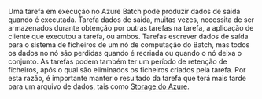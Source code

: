 Uma tarefa em execução no Azure Batch pode produzir dados de saída quando é executada. Tarefa dados de saída, muitas vezes, necessita de ser armazenados durante obtenção por outras tarefas na tarefa, a aplicação de cliente que executou a tarefa, ou ambos. Tarefas escrever dados de saída para o sistema de ficheiros de um nó de computação do Batch, mas todos os dados no nó são perdidas quando é recriada ou quando o nó deixa o conjunto. As tarefas podem também ter um período de retenção de ficheiros, após o qual são eliminados os ficheiros criados pela tarefa. Por esta razão, é importante manter o resultado da tarefa que terá mais tarde para um arquivo de dados, tais como [Storage do Azure](https://docs.microsoft.com/azure/storage/).
